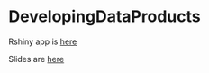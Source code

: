 # DevelopingDataProducts

Rshiny app is [here](<https://alosha.shinyapps.io/Developing_Data_Products>)

Slides are [here](<http://rpubs.com/alosha/112835>)
